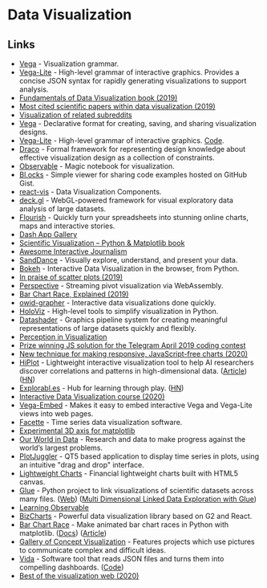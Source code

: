 # Data Visualization

## Links

* [Vega](https://github.com/vega/vega) - Visualization grammar.
* [Vega-Lite](https://vega.github.io/vega-lite/) - High-level grammar of interactive graphics. Provides a concise JSON syntax for rapidly generating visualizations to support analysis.
* [Fundamentals of Data Visualization book \(2019\)](https://serialmentor.com/dataviz/)
* [Most cited scientific papers within data visualization \(2019\)](https://www.reddit.com/r/dataisbeautiful/comments/am2xk4/most_cited_scientific_papers_within_data/)
* [Visualization of related subreddits](https://github.com/anvaka/sayit)
* [Vega](http://vega.github.io/) - Declarative format for creating, saving, and sharing visualization designs.
* [Vega-Lite](https://vega.github.io/vega-lite/) - High-level grammar of interactive graphics. [Code](https://github.com/vega/vega-lite).
* [Draco](https://github.com/uwdata/draco) - Formal framework for representing design knowledge about effective visualization design as a collection of constraints.
* [Observable](https://observablehq.com/) - Magic notebook for visualization.
* [Bl.ocks](https://bl.ocks.org/) - Simple viewer for sharing code examples hosted on GitHub Gist.
* [react-vis](https://github.com/uber/react-vis) - Data Visualization Components.
* [deck.gl](https://deck.gl/#/) - WebGL-powered framework for visual exploratory data analysis of large datasets.
* [Flourish](https://flourish.studio/) - Quickly turn your spreadsheets into stunning online charts, maps and interactive stories.
* [Dash App Gallery](https://dash-gallery.plotly.host/Portal/)
* [Scientific Visualization – Python & Matplotlib book](https://github.com/rougier/scientific-visualization-book)
* [Awesome Interactive Journalism](https://github.com/wbkd/awesome-interactive-journalism)
* [SandDance](https://github.com/microsoft/SandDance) - Visually explore, understand, and present your data.
* [Bokeh](https://github.com/bokeh/bokeh) - Interactive Data Visualization in the browser, from Python.
* [In praise of scatter plots \(2019\)](https://johnwickerson.wordpress.com/2019/10/22/scatter-plots/)
* [Perspective](https://github.com/finos/perspective/) - Streaming pivot visualization via WebAssembly.
* [Bar Chart Race, Explained \(2019\)](https://observablehq.com/@d3/bar-chart-race-explained)
* [owid-grapher](https://github.com/owid/owid-grapher) - Interactive data visualizations done quickly.
* [HoloViz](http://holoviz.org/) - High-level tools to simplify visualization in Python.
* [Datashader](https://datashader.org/) - Graphics pipeline system for creating meaningful representations of large datasets quickly and flexibly.
* [Perception in Visualization](https://www.csc2.ncsu.edu/faculty/healey/PP/)
* [Prize winning JS solution for the Telegram April 2019 coding contest](https://github.com/Finesse/telegram-chart)
* [New technique for making responsive, JavaScript-free charts \(2020\)](https://dev.to/richharris/a-new-technique-for-making-responsive-javascript-free-charts-gmp)
* [HiPlot](https://github.com/facebookresearch/hiplot) - Lightweight interactive visualization tool to help AI researchers discover correlations and patterns in high-dimensional data. \([Article](https://ai.facebook.com/blog/hiplot-high-dimensional-interactive-plots-made-easy/)\) \([HN](https://news.ycombinator.com/item?id=22270727)\)
* [Explorabl.es](https://explorabl.es/) - Hub for learning through play. \([HN](https://news.ycombinator.com/item?id=22368323)\)
* [Interactive Data Visualization course \(2020\)](http://vis.csail.mit.edu/classes/6.894/)
* [Vega-Embed](https://github.com/vega/vega-embed) - Makes it easy to embed interactive Vega and Vega-Lite views into web pages.
* [Facette](https://github.com/facette/facette) - Time series data visualization software.
* [Experimental 3D axis for matplotlib](https://github.com/rougier/matplotlib-3d)
* [Our World in Data](https://ourworldindata.org/) - Research and data to make progress against the world’s largest problems.
* [PlotJuggler](https://github.com/facontidavide/PlotJuggler) - QT5 based application to display time series in plots, using an intuitive "drag and drop" interface.
* [Lightweight Charts](https://github.com/tradingview/lightweight-charts) - Financial lightweight charts built with HTML5 canvas.
* [Glue](https://github.com/glue-viz/glue) - Python project to link visualizations of scientific datasets across many files. \([Web](http://glueviz.org/index.html)\) \([Multi Dimensional Linked Data Exploration with Glue](https://www.youtube.com/watch?v=TkMZ9gZ8xtk)\)
* [Learning Observable](https://www.youtube.com/playlist?list=PLOHIJAFwtkEfEsafMd9BY3KWsRrz7FV5e)
* [BizCharts](https://github.com/alibaba/BizCharts) - Powerful data visualization library based on G2 and React.
* [Bar Chart Race](https://github.com/dexplo/bar_chart_race/) - Make animated bar chart races in Python with matplotlib. \([Docs](https://www.dexplo.org/bar_chart_race/)\) \([Article](https://www.dunderdata.com/blog/official-release-of-bar_chart_race-a-python-package-for-creating-animated-bar-chart-races)\)
* [Gallery of Concept Visualization](http://conceptviz.github.io/#/e30=) - Features projects which use pictures to communicate complex and difficult ideas.
* [Vida](https://vida.io/) - Software tool that reads JSON files and turns them into compelling dashboards. \([Code](https://github.com/vidalab/vida)\)
* [Best of the visualization web \(2020\)](https://www.visualisingdata.com/2020/07/best-of-the-visualisation-web-april-2020/)

